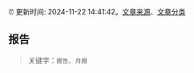 :alarm_clock: 更新时间: 2024-11-22 14:41:42。[文章来源](/README.md)、[文章分类](/TAGS.md)

## 报告


> 关键字：`报告`、`月报`



